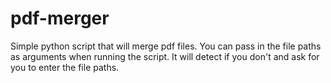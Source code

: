 # pdf-merger
Simple python script that will merge pdf files.
You can pass in the file paths as arguments when running the script.
It will detect if you don't and ask for you to enter the file paths.